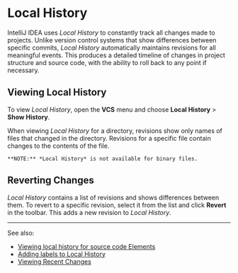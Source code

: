 # Local History

IntelliJ IDEA uses *Local History* to constantly track all changes made to projects.
Unlike version control systems that show differences between specific commits,
*Local History* automatically maintains revisions for all meaningful events.
This produces a detailed timeline of changes in project structure and source code,
with the ability to roll back to any point if necessary.

## Viewing Local History

To view *Local History*, open the **VCS** menu and choose **Local History** > **Show History**.

When viewing *Local History* for a directory, revisions show only names of files that changed in the directory.
Revisions for a specific file contain changes to the contents of the file.

    **NOTE:** *Local History* is not available for binary files.

## Reverting Changes

*Local History* contains a list of revisions and shows differences between them.
To revert to a specific revision, select it from the list and click **Revert** in the toolbar.
This adds a new revision to *Local History*.

---

See also:

- [Viewing local history for source code Elements](local-history-source.md)
- [Adding labels to Local History](local-history-labels.md)
- [Viewing Recent Changes](recent-changes.md)
